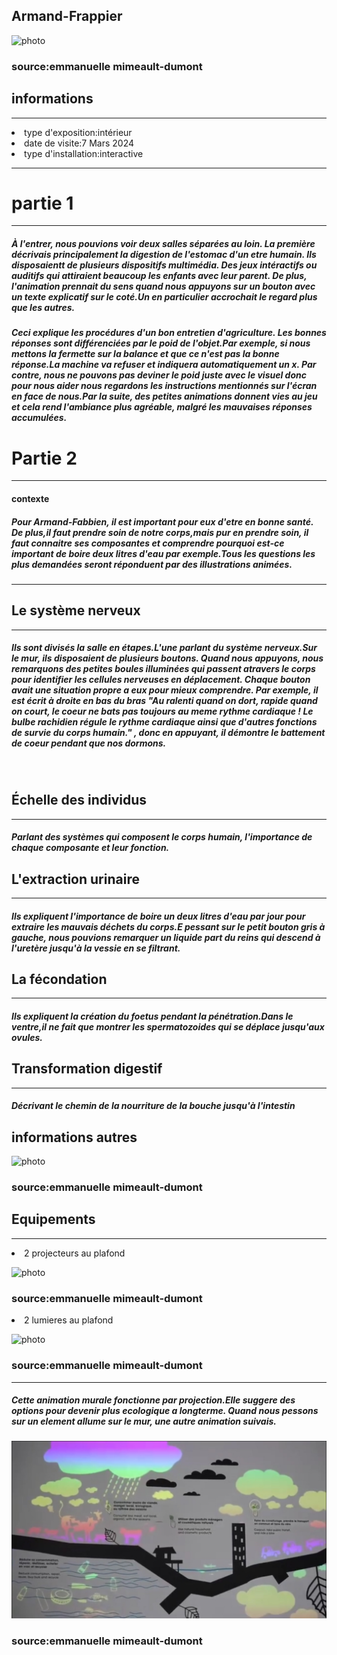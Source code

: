 <h2>Armand-Frappier</h2>

![photo](media/sante.png)

<h3>source:emmanuelle mimeault-dumont</h3>

## informations
<hr>
<li>type d'exposition:intérieur</li>
<li>date de visite:7 Mars 2024</li>
<li>type d'installation:interactive</li>
<hr>

# partie 1
<hr>
<h5>À l'entrer, nous pouvions voir deux salles séparées au loin. La première décrivais principalement la digestion de l'estomac d'un etre humain. Ils disposaientt de plusieurs dispositifs multimédia. Des jeux intéractifs ou auditifs qui attiraient beaucoup les enfants avec leur parent. De plus, l'animation prennait du sens quand nous appuyons sur un bouton avec un texte explicatif sur le coté.Un en particulier accrochait le regard plus que les autres.</h5>

<h5>Ceci explique les procédures d'un bon entretien d'agriculture. Les bonnes réponses sont différenciées par le poid de l'objet.Par exemple, si nous mettons la fermette sur la balance et que ce n'est pas la bonne réponse.La machine va refuser et indiquera automatiquement un x. Par contre, nous ne pouvons pas deviner le poid juste avec le visuel donc pour nous aider nous regardons les instructions mentionnés sur l'écran en face de nous.Par la suite, des petites animations donnent vies au jeu et cela rend l'ambiance plus agréable, malgré les mauvaises réponses accumulées.</h5>

# Partie 2
<hr>
<h4>contexte</h4>
<h5>Pour Armand-Fabbien, il est important pour eux d'etre en bonne santé. De plus,il faut prendre soin de notre corps,mais pur en prendre soin, il faut connaitre ses composantes et comprendre pourquoi est-ce important de boire deux litres d'eau par exemple.Tous les questions les plus demandées seront réponduent par des illustrations animées.</h5>
<hr>

## Le système nerveux
<hr>
<h5>Ils sont divisés la salle en étapes.L'une parlant du système nerveux.Sur le mur, ils disposaient de plusieurs boutons. Quand nous appuyons, nous remarquons des petites boules illuminées qui passent atravers le corps pour identifier les cellules nerveuses en déplacement.
Chaque bouton avait une situation propre a eux pour mieux comprendre. Par exemple, il est écrit à droite en bas du bras "Au ralenti quand on dort, rapide quand on court, le coeur ne bats pas toujours au meme rythme cardiaque ! Le bulbe rachidien régule le rythme cardiaque ainsi que d'autres fonctions de survie du corps humain." , donc en appuyant, il démontre le battement de coeur pendant que nos dormons.
</h5>
<br>

## Échelle des individus
<hr>
<h5>Parlant des systèmes qui composent le corps humain, l'importance de chaque composante et leur fonction.</h5>

## L'extraction urinaire
<hr>
<h5>Ils expliquent l'importance de boire un deux litres d'eau par jour pour extraire les mauvais déchets du corps.E pessant sur le petit bouton gris à gauche, nous pouvions remarquer un liquide part du reins qui descend à l'uretère jusqu'à la vessie en se filtrant.</h5>

## La fécondation
<hr>
<h5>Ils expliquent la création du foetus pendant la pénétration.Dans le ventre,il ne fait que montrer les spermatozoides qui se déplace jusqu'aux ovules.</h5>

## Transformation digestif
<hr>
<h5>Décrivant le chemin de la nourriture de la bouche jusqu'à l'intestin</h5>

## informations autres

![photo](media/presentation_mur.png)

<h3>source:emmanuelle mimeault-dumont</h3>

## Equipements
<hr>
<li>2 projecteurs au plafond</li>

![photo](media/projecteur.png)

<h3>source:emmanuelle mimeault-dumont</h3>

<li>2 lumieres au plafond</li>

![photo](media/composante_lumiere.png)

<h3>source:emmanuelle mimeault-dumont</h3>

<hr>
<h5>Cette animation murale fonctionne par projection.Elle suggere des options pour devenir plus ecologique a longterme. Quand nous pessons sur un element allume sur le mur, une autre animation suivais.</h5>

![photo](media/animation_mur.png)

<h3>source:emmanuelle mimeault-dumont</h3>




